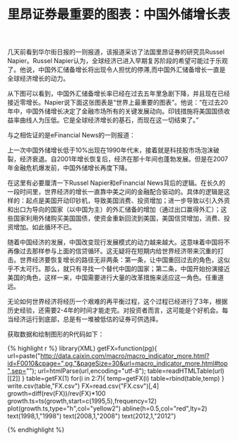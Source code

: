 ﻿---
layout: post
title: 里昂证券最重要的图表：中国外储增长表
comments: true
categories:
- investment
tags:
- 外汇储备
- 证券
- 图表
---

  
几天前看到华尔街日报的一则报道，该报道采访了法国里昂证券的研究员Russel Napier。Russel Napier认为，全球经济已进入早期复苏阶段的希望可能过于乐观了。他说，中国外汇储备增长将出现令人担忧的停滞,而中国外汇储备增长一直是全球经济增长的动力。

从下图可以看到，中国外汇储备增长率已经在过去五年里急剧下降，并且现在已经接近零增长。Napier说下面这张图表是“世界上最重要的图表”。他说：“在过去20年中，中国外储增长决定了金融市场所有的关键发展动向。印钱措施将美国国债收益率曲线人为压低。它是全球经济增长的基石，而现在这一切结束了。”
 

与之相佐证的是eFinancial News的一则报道：

上一次中国外储增长低于10%出现在1990年代末，接着就是科技股市场泡沫破裂，经济衰退。自2001年增长恢复后，经济在那十年间也蓬勃发展。但是在2007年金融危机爆发前，中国外储增长再度下降。

在这里有必要厘清一下Russel Napier和eFinancial News背后的逻辑。在长久的一段时间里，世界经济的增长一直靠中美之间的金融配合驱动的。具体的逻辑是这样的：起点是美国开动印钞机，导致美国消费、投资增加；进一步导致以引入外资和出口为导向的国家（以中国为主）的外汇储备的增加（通过出口赢得外汇）；这些国家利用外储购买美国国债，使资金重新回流到美国，美国信贷增加，消费、投资增加。如此循环不已。

随着中国经济的发展，中国改变现行发展模式的动力越来越大。这意味着中国将不再像过去那样参与上面的信贷循环。这无疑将在短期内给世界经济带来沉重的打击。世界经济要恢复增长的路径无非两条：第一条，让中国重回过去的角色，这似乎不太可行。那么，就只有寻找一个替代中国的国家；第二条，中国开始扮演接近美国的角色，这样一来，中国需要进行大量的改革措施来适应这一角色。任重道远。

无论如何世界经济将经历一个艰难的再平衡过程，这个过程已经进行了3年，根据历史经验，还需要2-4年的时间才能走完。对投资者而言，这可能是个好机会。每当经济运行到底部，总是有一堆被低估的证券可供选择。

获取数据和绘制图形的R代码如下：

{% highlight r %}
library(XML)
getFX=function(pg){
url=paste("http://data.caixin.com/macro/macro_indicator_more.html?id=F0010&cpage=",pg,"&pageSize=30&url=macro_indicator_more.html#top",sep="");
url=htmlParse(url,encoding="utf-8");
table=readHTMLTable(url)[[2]]
}
table=getFX(1)
for(i in 2:7){
temp=getFX(i)
table=rbind(table,temp)
}
write.csv(table,"FX.csv")
FX=read.csv("FX.csv")[,4]
growth=diff(rev(FX))/rev(FX)*100
growth.ts=ts(growth,start=c(1995,5),frequency=12)
plot(growth.ts,type="h",col="yellow2")
abline(h=0.5,col="red",lty=2)
text(1998,1,"1998")
text(2008,1,"2008")
text(2012,1,"2012")

{% endhighlight %}